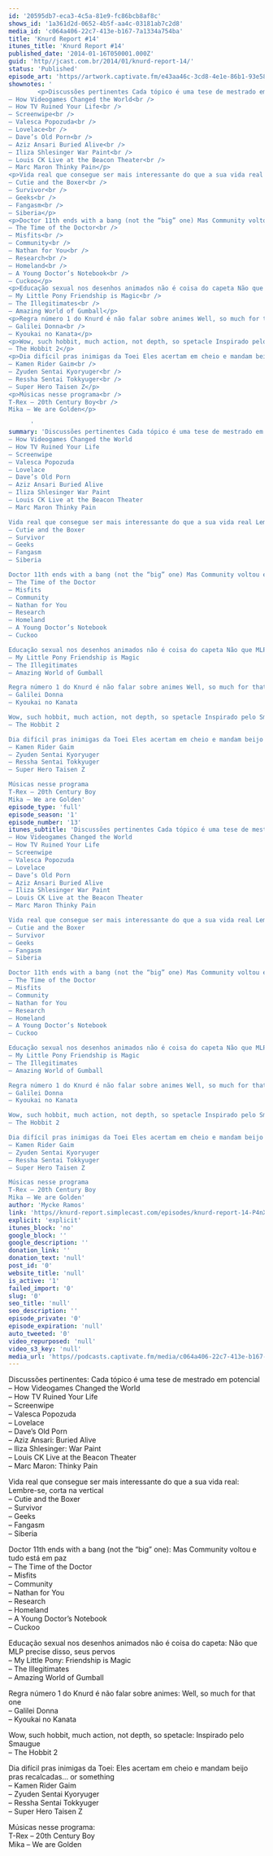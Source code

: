 ```yaml
---
id: '20595db7-eca3-4c5a-81e9-fc86bcb8af8c'
shows_id: '1a361d2d-0652-4b5f-aa4c-03181ab7c2d8'
media_id: 'c064a406-22c7-413e-b167-7a1334a754ba'
title: 'Knurd Report #14'
itunes_title: 'Knurd Report #14'
published_date: '2014-01-16T050001.000Z'
guid: 'http//jcast.com.br/2014/01/knurd-report-14/'
status: 'Published'
episode_art: 'https//artwork.captivate.fm/e43aa46c-3cd8-4e1e-86b1-93e5863c4080/1000-itunes-1582315387.jpg'
shownotes: '
        <p>Discussões pertinentes Cada tópico é uma tese de mestrado em potencial<br />
– How Videogames Changed the World<br />
– How TV Ruined Your Life<br />
– Screenwipe<br />
– Valesca Popozuda<br />
– Lovelace<br />
– Dave’s Old Porn<br />
– Aziz Ansari Buried Alive<br />
– Iliza Shlesinger War Paint<br />
– Louis CK Live at the Beacon Theater<br />
– Marc Maron Thinky Pain</p>
<p>Vida real que consegue ser mais interessante do que a sua vida real Lembre-se, corta na vertical<br />
– Cutie and the Boxer<br />
– Survivor<br />
– Geeks<br />
– Fangasm<br />
– Siberia</p>
<p>Doctor 11th ends with a bang (not the “big” one) Mas Community voltou e tudo está em paz<br />
– The Time of the Doctor<br />
– Misfits<br />
– Community<br />
– Nathan for You<br />
– Research<br />
– Homeland<br />
– A Young Doctor’s Notebook<br />
– Cuckoo</p>
<p>Educação sexual nos desenhos animados não é coisa do capeta Não que MLP precise disso, seus pervos<br />
– My Little Pony Friendship is Magic<br />
– The Illegitimates<br />
– Amazing World of Gumball</p>
<p>Regra número 1 do Knurd é não falar sobre animes Well, so much for that one<br />
– Galilei Donna<br />
– Kyoukai no Kanata</p>
<p>Wow, such hobbit, much action, not depth, so spetacle Inspirado pelo Smaugue<br />
– The Hobbit 2</p>
<p>Dia difícil pras inimigas da Toei Eles acertam em cheio e mandam beijo pras recalcadas… or something<br />
– Kamen Rider Gaim<br />
– Zyuden Sentai Kyoryuger<br />
– Ressha Sentai Tokkyuger<br />
– Super Hero Taisen Z</p>
<p>Músicas nesse programa<br />
T-Rex – 20th Century Boy<br />
Mika – We are Golden</p>

      '
summary: 'Discussões pertinentes Cada tópico é uma tese de mestrado em potencial
– How Videogames Changed the World
– How TV Ruined Your Life
– Screenwipe
– Valesca Popozuda
– Lovelace
– Dave’s Old Porn
– Aziz Ansari Buried Alive
– Iliza Shlesinger War Paint
– Louis CK Live at the Beacon Theater
– Marc Maron Thinky Pain

Vida real que consegue ser mais interessante do que a sua vida real Lembre-se, corta na vertical
– Cutie and the Boxer
– Survivor
– Geeks
– Fangasm
– Siberia

Doctor 11th ends with a bang (not the “big” one) Mas Community voltou e tudo está em paz
– The Time of the Doctor
– Misfits
– Community
– Nathan for You
– Research
– Homeland
– A Young Doctor’s Notebook
– Cuckoo

Educação sexual nos desenhos animados não é coisa do capeta Não que MLP precise disso, seus pervos
– My Little Pony Friendship is Magic
– The Illegitimates
– Amazing World of Gumball

Regra número 1 do Knurd é não falar sobre animes Well, so much for that one
– Galilei Donna
– Kyoukai no Kanata

Wow, such hobbit, much action, not depth, so spetacle Inspirado pelo Smaugue
– The Hobbit 2

Dia difícil pras inimigas da Toei Eles acertam em cheio e mandam beijo pras recalcadas… or something
– Kamen Rider Gaim
– Zyuden Sentai Kyoryuger
– Ressha Sentai Tokkyuger
– Super Hero Taisen Z

Músicas nesse programa
T-Rex – 20th Century Boy
Mika – We are Golden'
episode_type: 'full'
episode_season: '1'
episode_number: '13'
itunes_subtitle: 'Discussões pertinentes Cada tópico é uma tese de mestrado em potencial
– How Videogames Changed the World
– How TV Ruined Your Life
– Screenwipe
– Valesca Popozuda
– Lovelace
– Dave’s Old Porn
– Aziz Ansari Buried Alive
– Iliza Shlesinger War Paint
– Louis CK Live at the Beacon Theater
– Marc Maron Thinky Pain

Vida real que consegue ser mais interessante do que a sua vida real Lembre-se, corta na vertical
– Cutie and the Boxer
– Survivor
– Geeks
– Fangasm
– Siberia

Doctor 11th ends with a bang (not the “big” one) Mas Community voltou e tudo está em paz
– The Time of the Doctor
– Misfits
– Community
– Nathan for You
– Research
– Homeland
– A Young Doctor’s Notebook
– Cuckoo

Educação sexual nos desenhos animados não é coisa do capeta Não que MLP precise disso, seus pervos
– My Little Pony Friendship is Magic
– The Illegitimates
– Amazing World of Gumball

Regra número 1 do Knurd é não falar sobre animes Well, so much for that one
– Galilei Donna
– Kyoukai no Kanata

Wow, such hobbit, much action, not depth, so spetacle Inspirado pelo Smaugue
– The Hobbit 2

Dia difícil pras inimigas da Toei Eles acertam em cheio e mandam beijo pras recalcadas… or something
– Kamen Rider Gaim
– Zyuden Sentai Kyoryuger
– Ressha Sentai Tokkyuger
– Super Hero Taisen Z

Músicas nesse programa
T-Rex – 20th Century Boy
Mika – We are Golden'
author: 'Mycke Ramos'
link: 'https//knurd-report.simplecast.com/episodes/knurd-report-14-P4nXTk1i'
explicit: 'explicit'
itunes_block: 'no'
google_block: ''
google_description: ''
donation_link: ''
donation_text: 'null'
post_id: '0'
website_title: 'null'
is_active: '1'
failed_import: '0'
slug: '0'
seo_title: 'null'
seo_description: ''
episode_private: '0'
episode_expiration: 'null'
auto_tweeted: '0'
video_repurposed: 'null'
video_s3_key: 'null'
media_url: 'https//podcasts.captivate.fm/media/c064a406-22c7-413e-b167-7a1334a754ba/hipcast-12771-u-391551-s-1-audio_tc.mp3'
---
```

Discussões pertinentes: Cada tópico é uma tese de mestrado em potencial  
– How Videogames Changed the World  
– How TV Ruined Your Life  
– Screenwipe  
– Valesca Popozuda  
– Lovelace  
– Dave’s Old Porn  
– Aziz Ansari: Buried Alive  
– Iliza Shlesinger: War Paint  
– Louis CK Live at the Beacon Theater  
– Marc Maron: Thinky Pain

Vida real que consegue ser mais interessante do que a sua vida real: Lembre-se, corta na vertical  
– Cutie and the Boxer  
– Survivor  
– Geeks  
– Fangasm  
– Siberia

Doctor 11th ends with a bang (not the “big” one): Mas Community voltou e tudo está em paz  
– The Time of the Doctor  
– Misfits  
– Community  
– Nathan for You  
– Research  
– Homeland  
– A Young Doctor’s Notebook  
– Cuckoo

Educação sexual nos desenhos animados não é coisa do capeta: Não que MLP precise disso, seus pervos  
– My Little Pony: Friendship is Magic  
– The Illegitimates  
– Amazing World of Gumball

Regra número 1 do Knurd é não falar sobre animes: Well, so much for that one  
– Galilei Donna  
– Kyoukai no Kanata

Wow, such hobbit, much action, not depth, so spetacle: Inspirado pelo Smaugue  
– The Hobbit 2

Dia difícil pras inimigas da Toei: Eles acertam em cheio e mandam beijo pras recalcadas… or something  
– Kamen Rider Gaim  
– Zyuden Sentai Kyoryuger  
– Ressha Sentai Tokkyuger  
– Super Hero Taisen Z

Músicas nesse programa:  
T-Rex – 20th Century Boy  
Mika – We are Golden